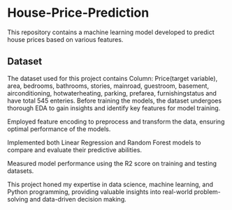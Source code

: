 # House-Price-Prediction

This repository contains a machine learning model developed to predict house prices based on various features. 
## Dataset
The dataset used for this project contains Column: Price(target variable), area, bedrooms, bathrooms, stories, mainroad, guestroom, basement, airconditioning, hotwaterheating, parking, prefarea, furnishingstatus and have total 545 enteries. Before training the models, the dataset undergoes thorough EDA to gain insights and
identify key features for model training.

Employed feature encoding to preprocess and transform the data, ensuring optimal performance of the models.

Implemented both Linear Regression and Random Forest models to compare and evaluate their predictive abilities.

Measured model performance using the R2 score on training and testing datasets.

This project honed my expertise in data science, machine learning, and Python programming, providing valuable insights into real-world problem-solving and data-driven decision making.
